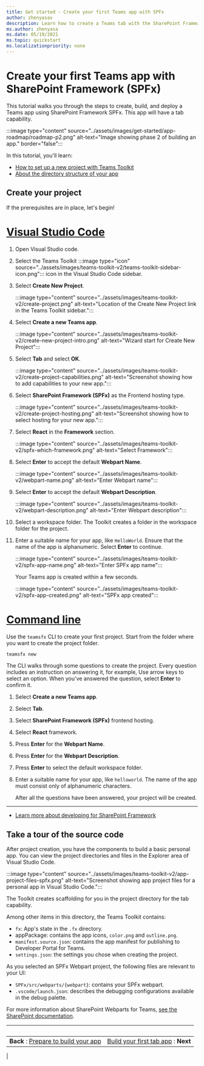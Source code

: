 ```yaml
---
title: Get started - Create your first Teams app with SPFx
author: zhenyasav
description: Learn how to create a Teams tab with the SharePoint Framework
ms.author: zhenyasa
ms.date: 05/19/2021
ms.topic: quickstart
ms.localizationpriority: none
---
```


# Create your first Teams app with SharePoint Framework (SPFx)

This tutorial walks you through the steps to create, build, and deploy a Teams app using SharePoint Framework SPFx. This app will have a tab capability.  

:::image type="content" source="../assets/images/get-started/app-roadmap/roadmap-p2.png" alt-text="Image showing phase 2 of building an app." border="false":::

In this tutorial, you'll learn:
- [How to set up a new project with Teams Toolkit](#create-your-project)
- [About the directory structure of your app](#take-a-tour-of-the-source-code)

## Create your project

If the prerequisites are in place, let's begin!

# [Visual Studio Code](#tab/vscode)

1. Open Visual Studio code.
1. Select the Teams Toolkit :::image type="icon" source="../assets/images/teams-toolkit-v2/teams-toolkit-sidebar-icon.png"::: icon in the Visual Studio Code sidebar.

1. Select **Create New Project**.

   :::image type="content" source="../assets/images/teams-toolkit-v2/create-project.png" alt-text="Location of the Create New Project link in the Teams Toolkit sidebar.":::

1. Select **Create a new Teams app**.

   :::image type="content" source="../assets/images/teams-toolkit-v2/create-new-project-intro.png" alt-text="Wizard start for Create New Project":::

1. Select **Tab** and select **OK**.

   :::image type="content" source="../assets/images/teams-toolkit-v2/create-project-capabilities.png" alt-text="Screenshot showing how to add capabilities to your new app.":::

1. Select **SharePoint Framework (SPFx)** as the Frontend hosting type.

   :::image type="content" source="../assets/images/teams-toolkit-v2/create-project-hosting.png" alt-text="Screenshot showing how to select hosting for your new app.":::

1. Select **React** in the **Framework** section.

   :::image type="content" source="../assets/images/teams-toolkit-v2/spfx-which-framework.png" alt-text="Select Framework":::

1. Select **Enter** to accept the default **Webpart Name**.
    
    :::image type="content" source="../assets/images/teams-toolkit-v2/webpart-name.png" alt-text="Enter Webpart name":::

1. Select **Enter** to accept the default **Webpart Description**.

    :::image type="content" source="../assets/images/teams-toolkit-v2/webpart-description.png" alt-text="Enter Webpart description":::

1. Select a workspace folder. The Toolkit creates a folder in the workspace folder for the project.

1. Enter a suitable name for your app, like `HelloWorld`. Ensure that the name of the app is alphanumeric.  Select **Enter** to continue.

    :::image type="content" source="../assets/images/teams-toolkit-v2/spfx-app-name.png" alt-text="Enter SPFx app name":::

   Your Teams app is created within a few seconds.

    :::image type="content" source="../assets/images/teams-toolkit-v2/spfx-app-created.png" alt-text="SPFx app created":::

# [Command line](#tab/cli)

Use the `teamsfx` CLI to create your first project.  Start from the folder where you want to create the project folder.

``` bash
teamsfx new
```

The CLI walks through some questions to create the project. Every question includes an instruction on answering it, for example, Use arrow keys to select an option. When you've answered the question, select **Enter** to confirm it.

1. Select **Create a new Teams app**.
1. Select **Tab**.
1. Select **SharePoint Framework (SPFx)** frontend hosting.
1. Select **React** framework.
1. Press **Enter** for the **Webpart Name**.
1. Press **Enter** for the **Webpart Description**.
1. Press **Enter** to select the default workspace folder.
1. Enter a suitable name for your app, like `helloworld`.  The name of the app must consist only of alphanumeric characters.

   After all the questions have been answered, your project will be created.

---

- [Learn more about developing for SharePoint Framework](/sharepoint/dev/spfx/sharepoint-framework-overview)

## Take a tour of the source code

After project creation, you have the components to build a basic personal app. You can view the project directories and files in the Explorer area of Visual Studio Code.

:::image type="content" source="../assets/images/teams-toolkit-v2/app-project-files-spfx.png" alt-text="Screenshot showing app project files for a personal app in Visual Studio Code.":::

The Toolkit creates scaffolding for you in the project directory for the tab capability. 

Among other items in this directory, the Teams Toolkit contains:

- `fx`: App's state in the `.fx` directory.  
- appPackage: contains the app icons, `color.png` and `outline.png`.
- `manifest.source.json`: contains the app manifest for publishing to Developer Portal for Teams.
- `settings.json`: the settings you chose when creating the project.

As you selected an SPFx Webpart project, the following files are relevant to your UI:

- `SPFx/src/webparts/{webpart}`: contains your SPFx webpart.
- `.vscode/launch.json`: describes the debugging configurations available in the debug palette.

For more information about SharePoint Webparts for Teams, [see the SharePoint documentation](/sharepoint/dev/spfx/build-for-teams-overview).

| &nbsp; | &nbsp; |
|:--- | ---:|
| **Back** : [Prepare to build your app](spfx-app-prerequisites.md) | [Build your first tab app](build-spfx-app.md) : **Next**|
|